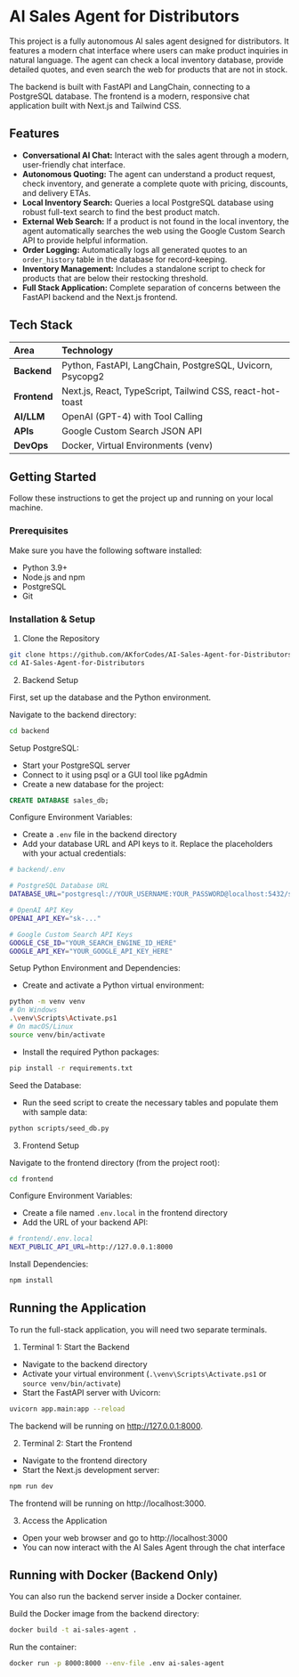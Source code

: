 # AI Sales Agent for Distributors

This project is a fully autonomous AI sales agent designed for distributors. It features a modern chat interface where users can make product inquiries in natural language. The agent can check a local inventory database, provide detailed quotes, and even search the web for products that are not in stock.

The backend is built with FastAPI and LangChain, connecting to a PostgreSQL database. The frontend is a modern, responsive chat application built with Next.js and Tailwind CSS.

## Features

- **Conversational AI Chat:** Interact with the sales agent through a modern, user-friendly chat interface.
- **Autonomous Quoting:** The agent can understand a product request, check inventory, and generate a complete quote with pricing, discounts, and delivery ETAs.
- **Local Inventory Search:** Queries a local PostgreSQL database using robust full-text search to find the best product match.
- **External Web Search:** If a product is not found in the local inventory, the agent automatically searches the web using the Google Custom Search API to provide helpful information.
- **Order Logging:** Automatically logs all generated quotes to an `order_history` table in the database for record-keeping.
- **Inventory Management:** Includes a standalone script to check for products that are below their restocking threshold.
- **Full Stack Application:** Complete separation of concerns between the FastAPI backend and the Next.js frontend.

## Tech Stack

| Area        | Technology                                                              |
| :---------- | :---------------------------------------------------------------------- |
| **Backend** | Python, FastAPI, LangChain, PostgreSQL, Uvicorn, Psycopg2               |
| **Frontend**| Next.js, React, TypeScript, Tailwind CSS, react-hot-toast               |
| **AI/LLM**  | OpenAI (GPT-4) with Tool Calling                                        |
| **APIs**    | Google Custom Search JSON API                                           |
| **DevOps**  | Docker, Virtual Environments (venv)                                     |

## Getting Started

Follow these instructions to get the project up and running on your local machine.

### Prerequisites

Make sure you have the following software installed:
- Python 3.9+
- Node.js and npm
- PostgreSQL
- Git

### Installation & Setup

1. Clone the Repository
```bash
git clone https://github.com/AKforCodes/AI-Sales-Agent-for-Distributors.git
cd AI-Sales-Agent-for-Distributors
```

2. Backend Setup

First, set up the database and the Python environment.

Navigate to the backend directory:
```bash
cd backend
```

Setup PostgreSQL:
- Start your PostgreSQL server
- Connect to it using psql or a GUI tool like pgAdmin
- Create a new database for the project:

```sql
CREATE DATABASE sales_db;
```

Configure Environment Variables:
- Create a `.env` file in the backend directory
- Add your database URL and API keys to it. Replace the placeholders with your actual credentials:

```bash
# backend/.env

# PostgreSQL Database URL
DATABASE_URL="postgresql://YOUR_USERNAME:YOUR_PASSWORD@localhost:5432/sales_db"

# OpenAI API Key
OPENAI_API_KEY="sk-..."

# Google Custom Search API Keys
GOOGLE_CSE_ID="YOUR_SEARCH_ENGINE_ID_HERE"
GOOGLE_API_KEY="YOUR_GOOGLE_API_KEY_HERE"
```

Setup Python Environment and Dependencies:
- Create and activate a Python virtual environment:

```bash
python -m venv venv
# On Windows
.\venv\Scripts\Activate.ps1
# On macOS/Linux
source venv/bin/activate
```

- Install the required Python packages:

```bash
pip install -r requirements.txt
```

Seed the Database:
- Run the seed script to create the necessary tables and populate them with sample data:

```bash
python scripts/seed_db.py
```

3. Frontend Setup

Navigate to the frontend directory (from the project root):
```bash
cd frontend
```

Configure Environment Variables:
- Create a file named `.env.local` in the frontend directory
- Add the URL of your backend API:

```bash
# frontend/.env.local
NEXT_PUBLIC_API_URL=http://127.0.0.1:8000
```

Install Dependencies:
```bash
npm install
```

## Running the Application

To run the full-stack application, you will need two separate terminals.

1. Terminal 1: Start the Backend
- Navigate to the backend directory
- Activate your virtual environment (`.\venv\Scripts\Activate.ps1` or `source venv/bin/activate`)
- Start the FastAPI server with Uvicorn:

```bash
uvicorn app.main:app --reload
```

The backend will be running on http://127.0.0.1:8000.

2. Terminal 2: Start the Frontend
- Navigate to the frontend directory
- Start the Next.js development server:

```bash
npm run dev
```

The frontend will be running on http://localhost:3000.

3. Access the Application
- Open your web browser and go to http://localhost:3000
- You can now interact with the AI Sales Agent through the chat interface

## Running with Docker (Backend Only)

You can also run the backend server inside a Docker container.

Build the Docker image from the backend directory:
```bash
docker build -t ai-sales-agent .
```

Run the container:
```bash
docker run -p 8000:8000 --env-file .env ai-sales-agent
```

